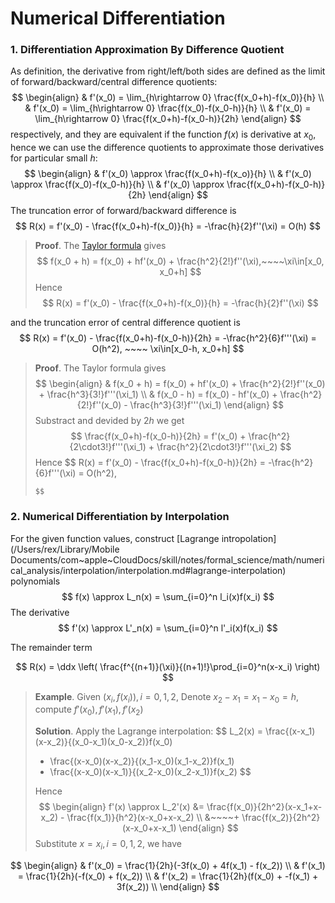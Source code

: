 # Numerical Differentiation

$$
\newcommand{\d}{\text{d}}
\newcommand{\dx}{\d x}
\newcommand{\ddx}{\dfrac{\d}{\d x}}
$$

### 1. Differentiation Approximation By Difference Quotient

As definition, the derivative from right/left/both sides are defined as the limit of  forward/backward/central difference quotients:
$$
\begin{align}
& f'(x_0) = \lim_{h\rightarrow 0} \frac{f(x_0+h)-f(x_0)}{h} \\
& f'(x_0) = \lim_{h\rightarrow 0} \frac{f(x_0)-f(x_0-h)}{h} \\
& f'(x_0) = \lim_{h\rightarrow 0} \frac{f(x_0+h)-f(x_0-h)}{2h}
\end{align}
$$
respectively, and they are equivalent if the function $f(x)$ is derivative at $x_0$, hence we can use the difference quotients to approximate those derivatives for particular small $h$:
$$
\begin{align}
& f'(x_0) \approx \frac{f(x_0+h)-f(x_o)}{h} \\
& f'(x_0) \approx \frac{f(x_0)-f(x_0-h)}{h} \\
& f'(x_0) \approx \frac{f(x_0+h)-f(x_0-h)}{2h}
\end{align}
$$
The truncation error of forward/backward difference is
$$
R(x) = f'(x_0) - \frac{f(x_0+h)-f(x_0)}{h} = -\frac{h}{2}f''(\xi) = O(h)
$$

> **Proof**. The [Taylor formula]() gives
> $$
> f(x_0 + h) = f(x_0) + hf'(x_0) + \frac{h^2}{2!}f''(\xi),~~~~\xi\in[x_0, x_0+h]
> $$
> Hence
> $$
> R(x) = f'(x_0) - \frac{f(x_0+h)-f(x_0)}{h} = -\frac{h}{2}f''(\xi)
> $$

and the truncation error of central difference quotient is
$$
R(x) = f'(x_0) - \frac{f(x_0+h)-f(x_0-h)}{2h} = -\frac{h^2}{6}f'''(\xi) = O(h^2), ~~~~ \xi\in[x_0-h, x_0+h]
$$

> **Proof**. The Taylor formula gives
> $$
> \begin{align}
> & f(x_0 + h) = f(x_0) + hf'(x_0) + \frac{h^2}{2!}f''(x_0) + \frac{h^3}{3!}f'''(\xi_1) \\
> & f(x_0 - h) = f(x_0) - hf'(x_0) + \frac{h^2}{2!}f''(x_0) - \frac{h^3}{3!}f'''(\xi_1)
> \end{align}
> $$
> Substract and devided by $2h$ we get
> $$
> \frac{f(x_0+h)-f(x_0-h)}{2h}
> = f'(x_0) + \frac{h^2}{2\cdot3!}f'''(\xi_1) + \frac{h^2}{2\cdot3!}f'''(\xi_2)
> $$
> Hence
> $$
> R(x)
> = f'(x_0) - \frac{f(x_0+h)-f(x_0-h)}{2h}
> = -\frac{h^2}{6}f'''(\xi) = O(h^2),
> ~~~~\xi\in[x_0-h, x_0+h]
> $$







### 2. Numerical Differentiation by Interpolation

For the given function values, construct [Lagrange intropolation](/Users/rex/Library/Mobile Documents/com~apple~CloudDocs/skill/notes/formal_science/math/numerical_analysis/interpolation/interpolation.md#lagrange-interpolation) polynomials
$$
f(x) \approx L_n(x) = \sum_{i=0}^n l_i(x)f(x_i)
$$
The derivative
$$
f'(x) \approx L'_n(x) = \sum_{i=0}^n l'_i(x)f(x_i)
$$

The remainder term

$$
R(x) = \ddx \left( \frac{f^{(n+1)}(\xi)}{(n+1)!}\prod_{i=0}^n(x-x_i) \right)
$$

> **Example**. Given $(x_i, f(x_i)), i=0,1,2$, Denote $x_2-x_1 = x_1-x_0 =h$, compute $f'(x_0), f'(x_1), f'(x_2)$
>
> **Solution**. Apply the Lagrange interpolation:
> $$
> L_2(x) = \frac{(x-x_1)(x-x_2)}{(x_0-x_1)(x_0-x_2)}f(x_0)
> + \frac{(x-x_0)(x-x_2)}{(x_1-x_0)(x_1-x_2)}f(x_1)
> + \frac{(x-x_0)(x-x_1)}{(x_2-x_0)(x_2-x_1)}f(x_2)
> $$
>
> Hence
> $$
> \begin{align}
> f'(x)
> \approx L_2'(x)
> &= \frac{f(x_0)}{2h^2}(x-x_1+x-x_2) - \frac{f(x_1)}{h^2}(x-x_0+x-x_2) \\
> &~~~~+ \frac{f(x_2)}{2h^2}(x-x_0+x-x_1)
> \end{align}
> $$
> Substitute $x=x_i, i=0,1,2$, we have

$$
\begin{align}
& f'(x_0) = \frac{1}{2h}(-3f(x_0) + 4f(x_1) - f(x_2)) \\
& f'(x_1) = \frac{1}{2h}(-f(x_0) + f(x_2)) \\
& f'(x_2) = \frac{1}{2h}(f(x_0) + -f(x_1) + 3f(x_2)) \\
\end{align}
$$


